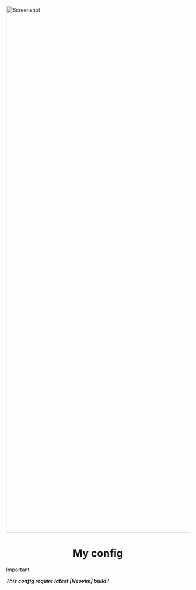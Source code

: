 <img width="1440" alt="Screenshot" src="https://drive.google.com/file/d/131FfoKLZR8NLhL9ZqqyCFvezuychfpeJ/view">

<h1 align="center"> My config </h1>

> [!IMPORTANT] 
> ***This config require latest [Neovim] build !***
